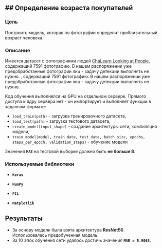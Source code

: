 #﻿# Определение возраста покупателей
---

### Цель
Построить модель, которая по фотографии определит приблизительный возраст человека. 

### Описание
Имеется датасет с фотографиями людей [ChaLearn Looking at People](http://chalearnlap.cvc.uab.es/dataset/26/description/), содержащий 7591 фотографию. В нашем распоряжении уже предобработанные фотографии лиц - задачу детекции выполнять не нужно.
, содержащий 7591 фотографию. В нашем распоряжении уже предобработанные фотографии лиц - задачу детекции выполнять не нужно.

Код обучения выполнялся на GPU на отдельном сервере. Прямого доступа к ядру сервера нет - он импортирует и выполняет функции в заданном формате:

- `load_train(path)` - загрузка тренировочного датасета,
- `load_test(path)` - загрузка тестового датасета,
- `create_model(input_shape)` - создание архитектуры сети, компиляция модели,
- `train_model(model, train_data, test_data, batch_size, epochs, steps_per_epoch, validation_steps)` - обучение модели

Значения **`MAE`** на тестовой выборке должно быть **не больше 8**.

### Используемые библиотеки
- **`Keras`**

- **`NumPy`**

- **`PIL`**

- **`Matplotlib`**

## Результаты
- За основу модели была взята архитектура **ResNet50**.\
Использовалась предобученная модель.
- За 10 эпох обучения сети удалось достичь значения **`MAE = 5.9063`**.

